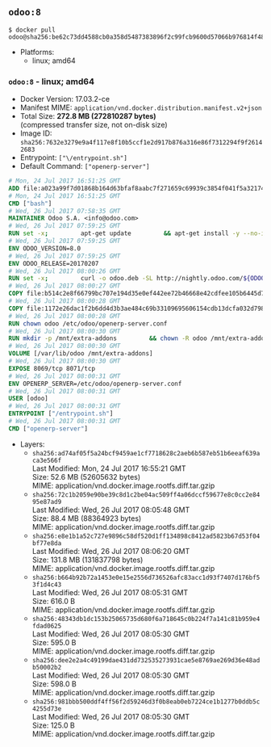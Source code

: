 ## `odoo:8`

```console
$ docker pull odoo@sha256:be62c73dd4588cb0a358d5487383896f2c99fcb9600d57066b976814f48d94ce
```

-	Platforms:
	-	linux; amd64

### `odoo:8` - linux; amd64

-	Docker Version: 17.03.2-ce
-	Manifest MIME: `application/vnd.docker.distribution.manifest.v2+json`
-	Total Size: **272.8 MB (272810287 bytes)**  
	(compressed transfer size, not on-disk size)
-	Image ID: `sha256:7632e3279e9a4f117e8f10b5ccf1e2d917b876a316e86f7312294f9f26142683`
-	Entrypoint: `["\/entrypoint.sh"]`
-	Default Command: `["openerp-server"]`

```dockerfile
# Mon, 24 Jul 2017 16:51:25 GMT
ADD file:a023a99f7d01868b164d63bfaf8aabc7f271659c69939c3854f041f5a3217428 in / 
# Mon, 24 Jul 2017 16:51:25 GMT
CMD ["bash"]
# Wed, 26 Jul 2017 07:58:35 GMT
MAINTAINER Odoo S.A. <info@odoo.com>
# Wed, 26 Jul 2017 07:59:25 GMT
RUN set -x;         apt-get update         && apt-get install -y --no-install-recommends             ca-certificates             curl             node-less             node-clean-css             python-gevent             python-pip             python-pyinotify             python-renderpm             python-support         && curl -o wkhtmltox.deb -SL http://nightly.odoo.com/extra/wkhtmltox-0.12.1.2_linux-jessie-amd64.deb         && echo '40e8b906de658a2221b15e4e8cd82565a47d7ee8 wkhtmltox.deb' | sha1sum -c -         && dpkg --force-depends -i wkhtmltox.deb         && apt-get -y install -f --no-install-recommends         && apt-get purge -y --auto-remove -o APT::AutoRemove::RecommendsImportant=false -o APT::AutoRemove::SuggestsImportant=false npm         && rm -rf /var/lib/apt/lists/* wkhtmltox.deb         && pip install psycogreen==1.0
# Wed, 26 Jul 2017 07:59:25 GMT
ENV ODOO_VERSION=8.0
# Wed, 26 Jul 2017 07:59:25 GMT
ENV ODOO_RELEASE=20170207
# Wed, 26 Jul 2017 08:00:26 GMT
RUN set -x;         curl -o odoo.deb -SL http://nightly.odoo.com/${ODOO_VERSION}/nightly/deb/odoo_${ODOO_VERSION}.${ODOO_RELEASE}_all.deb         && echo 'cd8c1dc9d2ddf5a538381eed85871a2e343ec8ae odoo.deb' | sha1sum -c -         && dpkg --force-depends -i odoo.deb         && apt-get update         && apt-get -y install -f --no-install-recommends         && rm -rf /var/lib/apt/lists/* odoo.deb
# Wed, 26 Jul 2017 08:00:27 GMT
COPY file:b514c2e8f66799bc707e194d35e0ef442ee72b46668e42cdfee105b6445d7eb0 in / 
# Wed, 26 Jul 2017 08:00:28 GMT
COPY file:1172e26dac1f2b6dd4d3b3ae484c69b33109695606154cdb13dcfa032d798e88 in /etc/odoo/ 
# Wed, 26 Jul 2017 08:00:28 GMT
RUN chown odoo /etc/odoo/openerp-server.conf
# Wed, 26 Jul 2017 08:00:30 GMT
RUN mkdir -p /mnt/extra-addons         && chown -R odoo /mnt/extra-addons
# Wed, 26 Jul 2017 08:00:30 GMT
VOLUME [/var/lib/odoo /mnt/extra-addons]
# Wed, 26 Jul 2017 08:00:30 GMT
EXPOSE 8069/tcp 8071/tcp
# Wed, 26 Jul 2017 08:00:31 GMT
ENV OPENERP_SERVER=/etc/odoo/openerp-server.conf
# Wed, 26 Jul 2017 08:00:31 GMT
USER [odoo]
# Wed, 26 Jul 2017 08:00:31 GMT
ENTRYPOINT ["/entrypoint.sh"]
# Wed, 26 Jul 2017 08:00:31 GMT
CMD ["openerp-server"]
```

-	Layers:
	-	`sha256:ad74af05f5a24bcf9459ae1cf7718628c2aeb6b587eb51b6eeaf639aca3e566f`  
		Last Modified: Mon, 24 Jul 2017 16:55:21 GMT  
		Size: 52.6 MB (52605632 bytes)  
		MIME: application/vnd.docker.image.rootfs.diff.tar.gzip
	-	`sha256:72c1b2059e90be39c8d1c2be04ac509ff4a06dccf59677e8c0cc2e8495e87ad9`  
		Last Modified: Wed, 26 Jul 2017 08:05:48 GMT  
		Size: 88.4 MB (88364923 bytes)  
		MIME: application/vnd.docker.image.rootfs.diff.tar.gzip
	-	`sha256:e8e1b1a52c727e9896c58df520d1ff134898c8412ad5823b67d53f04bf77e8da`  
		Last Modified: Wed, 26 Jul 2017 08:06:20 GMT  
		Size: 131.8 MB (131837798 bytes)  
		MIME: application/vnd.docker.image.rootfs.diff.tar.gzip
	-	`sha256:b664b92b72a1453e0e15e2556d736526afc83acc1d93f7407d176bf53f1d4c43`  
		Last Modified: Wed, 26 Jul 2017 08:05:31 GMT  
		Size: 616.0 B  
		MIME: application/vnd.docker.image.rootfs.diff.tar.gzip
	-	`sha256:48343db1dc153b25065735d680f6a718645c0b224f7a141c81b959e4fdad0625`  
		Last Modified: Wed, 26 Jul 2017 08:05:30 GMT  
		Size: 595.0 B  
		MIME: application/vnd.docker.image.rootfs.diff.tar.gzip
	-	`sha256:dee2e2a4c49199dae431dd732535273931cae5e8769ae269d36e48adb50002b2`  
		Last Modified: Wed, 26 Jul 2017 08:05:30 GMT  
		Size: 598.0 B  
		MIME: application/vnd.docker.image.rootfs.diff.tar.gzip
	-	`sha256:981bbb500ddf4ff56f2d59246d3f0b8eab0eb7224ce1b1277b0ddb5c4255d73e`  
		Last Modified: Wed, 26 Jul 2017 08:05:30 GMT  
		Size: 125.0 B  
		MIME: application/vnd.docker.image.rootfs.diff.tar.gzip
